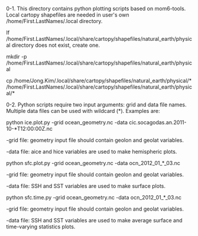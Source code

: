 0-1. This directory contains python plotting scripts based on mom6-tools. Local cartopy shapefiles are needed in user's own /home/First.LastNames/.local directory.

If /home/First.LastNames/.local/share/cartopy/shapefiles/natural_earth/physical directory does not exist, create one.

mkdir -p /home/First.LastNames/.local/share/cartopy/shapefiles/natural_earth/physical

cp /home/Jong.Kim/.local/share/cartopy/shapefiles/natural_earth/physical/* /home/First.LastNames/.local/share/cartopy/shapefiles/natural_earth/physical/*

0-2. Python scripts require two input arguments: grid and data file names. Multiple data files can be used with wildcard (*). Examples are:

python ice.plot.py -grid ocean_geometry.nc -data cic.socagodas.an.2011-10-*T12:00:00Z.nc 

-grid file: geometry input file should contain geolon and geolat variables.

-data file: aice and hice variables are used to make hemispheric plots.

python sfc.plot.py -grid ocean_geometry.nc -data ocn_2012_01_*_03.nc

-grid file: geometry input file should contain geolon and geolat variables.

-data file: SSH and SST variables are used to make surface plots.

python sfc.time.py -grid ocean_geometry.nc -data ocn_2012_01_*_03.nc

-grid file: geometry input file should contain geolon and geolat variables.

-data file: SSH and SST variables are used to make average surface and time-varying statistics plots.
